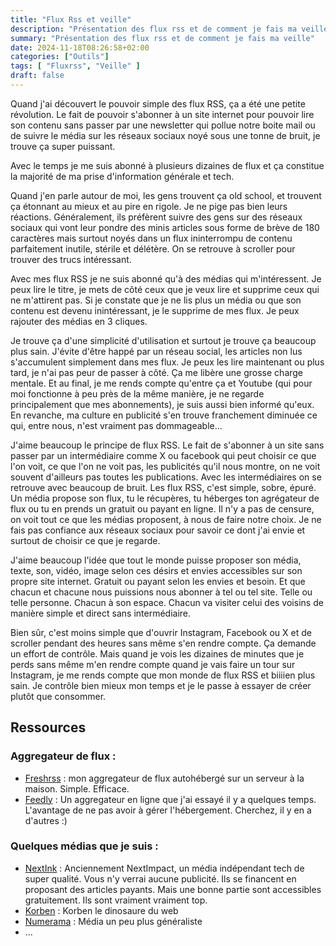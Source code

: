 ```yaml
---
title: "Flux Rss et veille"
description: "Présentation des flux rss et de comment je fais ma veille"
summary: "Présentation des flux rss et de comment je fais ma veille"
date: 2024-11-18T08:26:58+02:00
categories: ["Outils"]
tags: [ "Fluxrss", "Veille" ]
draft: false
---
```


Quand j'ai découvert le pouvoir simple des flux RSS, ça a été une petite révolution. Le fait de pouvoir s'abonner à un site internet pour pouvoir lire son contenu sans passer par une newsletter qui pollue notre boite mail ou de suivre le média sur les réseaux sociaux noyé sous une tonne de bruit, je trouve ça super puissant.

Avec le temps je me suis abonné à plusieurs dizaines de flux et ça constitue la majorité de ma prise d'information générale et tech.

Quand j'en parle autour de moi, les gens trouvent ça old school, et trouvent ça étonnant au mieux et au pire en rigole. Je ne pige pas bien leurs réactions. Généralement, ils préfèrent suivre des gens sur des réseaux sociaux qui vont leur pondre des minis articles sous forme de brève de 180 caractères mais surtout noyés dans un flux ininterrompu de contenu parfaitement inutile, stérile et délétère. On se retrouve à scroller pour trouver des trucs intéressant.

Avec mes flux RSS je ne suis abonné qu'à des médias qui m'intéressent. Je peux lire le titre, je mets de côté ceux que je veux lire et supprime ceux qui ne m'attirent pas. Si je constate que je ne lis plus un média ou que son contenu est devenu inintéressant, je le supprime de mes flux. Je peux rajouter des médias en 3 cliques.

Je trouve ça d'une simplicité d'utilisation et surtout je trouve ça beaucoup plus sain. J'évite d'être happé par un réseau social, les articles non lus s'accumulent simplement dans mes flux. Je peux les lire maintenant ou plus tard, je n'ai pas peur de passer à côté. Ça me libère une grosse charge mentale. Et au final, je me rends compte qu'entre ça et Youtube (qui pour moi fonctionne à peu près de la même manière, je ne regarde principalement que mes abonnements), je suis aussi bien informé qu'eux. En revanche, ma culture en publicité s'en trouve franchement diminuée ce qui, entre nous, n'est vraiment pas dommageable...

J'aime beaucoup le principe de flux RSS. Le fait de s'abonner à un site sans passer par un intermédiaire comme X ou facebook qui peut choisir ce que l'on voit, ce que l'on ne voit pas, les publicités qu'il nous montre, on ne voit souvent d'ailleurs pas toutes les publications. Avec les intermédiaires on se retrouve avec beaucoup de bruit. Les flux RSS, c'est simple, sobre, épuré. Un média propose son flux, tu le récupères, tu héberges ton agrégateur de flux ou tu en prends un gratuit ou payant en ligne. Il n'y a pas de censure, on voit tout ce que les médias proposent, à nous de faire notre choix. Je ne fais pas confiance aux réseaux sociaux pour savoir ce dont j'ai envie et surtout de choisir ce que je regarde.

J'aime beaucoup l'idée que tout le monde puisse proposer son média, texte, son, vidéo, image selon ces désirs et envies accessibles sur son propre site internet. Gratuit ou payant selon les envies et besoin. Et que chacun et chacune nous puissions nous abonner à tel ou tel site. Telle ou telle personne. Chacun à son espace. Chacun va visiter celui des voisins de manière simple et direct sans intermédiaire.

Bien sûr, c'est moins simple que d'ouvrir Instagram, Facebook ou X et de scroller pendant des heures sans même s'en rendre compte. Ça demande un effort de contrôle. Mais quand je vois les dizaines de minutes que je perds sans même m'en rendre compte quand je vais faire un tour sur Instagram, je me rends compte que mon monde de flux RSS et biiiien plus sain. Je contrôle bien mieux mon temps et je le passe à essayer de créer plutôt que consommer.

## Ressources

### Aggregateur de flux :

- [Freshrss](https://www.freshrss.org/) : mon aggregateur de flux autohébergé sur un serveur à la maison. Simple. Efficace.
- [Feedly](https://feedly.com/) : Un aggregateur en ligne que j'ai essayé il y a quelques temps. L'avantage de ne pas avoir à gérer l'hébergement. Cherchez, il y en a d'autres :)

### Quelques médias que je suis :

- [NextInk](https://next.ink/) : Anciennement NextImpact, un média indépendant tech de super qualité. Vous n'y verrai aucune publicité. Ils se financent en proposant des articles payants. Mais une bonne partie sont accessibles gratuitement. Ils sont vraiment vraiment top.
- [Korben](https://korben.info) : Korben le dinosaure du web
- [Numerama](https://www.numerama.com) : Média un peu plus généraliste
- ...

